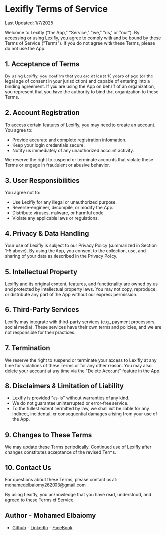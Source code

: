 # Lexifly Terms of Service
Last Updated: 1/7/2025

Welcome to Lexifly ("the App," "Service," "we," "us," or "our"). By accessing or using Lexifly, you agree to comply with and be bound by these Terms of Service ("Terms"). If you do not agree with these Terms, please do not use the App.

## 1. Acceptance of Terms

By using Lexifly, you confirm that you are at least 13 years of age (or the legal age of consent in your jurisdiction) and capable of entering into a binding agreement. If you are using the App on behalf of an organization, you represent that you have the authority to bind that organization to these Terms.

## 2. Account Registration

To access certain features of Lexifly, you may need to create an account. You agree to:

- Provide accurate and complete registration information.
- Keep your login credentials secure.
- Notify us immediately of any unauthorized account activity.

We reserve the right to suspend or terminate accounts that violate these Terms or engage in fraudulent or abusive behavior.

## 3. User Responsibilities

You agree not to:

- Use Lexifly for any illegal or unauthorized purpose.
- Reverse-engineer, decompile, or modify the App.
- Distribute viruses, malware, or harmful code.
- Violate any applicable laws or regulations.

## 4. Privacy & Data Handling

Your use of Lexifly is subject to our Privacy Policy (summarized in Section 1-5 above). By using the App, you consent to the collection, use, and sharing of your data as described in the Privacy Policy.

## 5. Intellectual Property

Lexifly and its original content, features, and functionality are owned by us and protected by intellectual property laws. You may not copy, reproduce, or distribute any part of the App without our express permission.

## 6. Third-Party Services

Lexifly may integrate with third-party services (e.g., payment processors, social media). These services have their own terms and policies, and we are not responsible for their practices.

## 7. Termination

We reserve the right to suspend or terminate your access to Lexifly at any time for violations of these Terms or for any other reason. You may also delete your account at any time via the "Delete Account" feature in the App.

## 8. Disclaimers & Limitation of Liability

- Lexifly is provided "as-is" without warranties of any kind.
- We do not guarantee uninterrupted or error-free service.
- To the fullest extent permitted by law, we shall not be liable for any indirect, incidental, or consequential damages arising from your use of the App.

## 9. Changes to These Terms

We may update these Terms periodically. Continued use of Lexifly after changes constitutes acceptance of the revised Terms.

## 10. Contact Us

For questions about these Terms, please contact us at: mohamedelbaiomy262003@gmail.com

By using Lexifly, you acknowledge that you have read, understood, and agreed to these Terms of Service.

## Author - Mohamed Elbaiomy

- [Github](https://github.com/mohamedelbaiomy) - [LinkedIn](https://www.linkedin.com/in/mohamed-elbaiomy262003/) - [FaceBook](https://www.facebook.com/Original262003)
